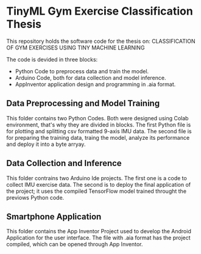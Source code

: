 # TinyML Gym Exercise Classification Thesis

This repository holds the software code for the thesis on: CLASSIFICATION OF GYM EXERCISES USING TINY MACHINE LEARNING

The code is devided in three blocks: 
- Python Code to preprocess data and train the model.
- Arduino Code, both for data collection and model inference.
- AppInventor application design and programming in .aia format. 


## Data Preprocessing and Model Training

This folder contains two Python Codes. Both were designed using Colab environment, that's why they are divided in blocks. The first Python file is for plotting and splitting csv formatted 9-axis IMU data. The second file is for preparing the training data, traing the model, analyze its performance and deploy it into a byte arryay. 


## Data Collection and Inference

This folder contrains two Arduino Ide projects. The first one is a code to collect IMU exercise data. The second is to deploy the final application of the project; it uses the compiled TensorFlow model trained throught the previows Python code. 


## Smartphone Application

This folder contains the App Inventor Project used to develop the Android Application for the user interface. The file with .aia format has the project compiled, which can be opened through App Inventor. 
